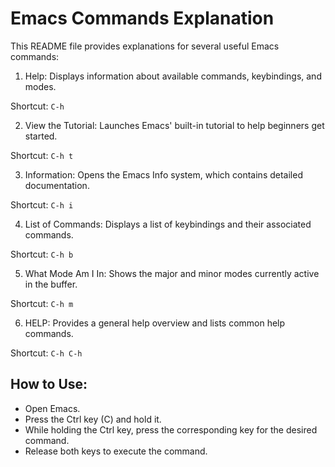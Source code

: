 # Emacs Commands Explanation

This README file provides explanations for several useful Emacs commands:

1. Help: Displays information about available commands, keybindings, and modes.

Shortcut: `C-h`

2. View the Tutorial: Launches Emacs' built-in tutorial to help beginners get started.

Shortcut: `C-h t`

3. Information: Opens the Emacs Info system, which contains detailed documentation.

Shortcut: `C-h i`

4. List of Commands: Displays a list of keybindings and their associated commands.

Shortcut: `C-h b`

5. What Mode Am I In: Shows the major and minor modes currently active in the buffer.

Shortcut: `C-h m`

6. HELP: Provides a general help overview and lists common help commands.

Shortcut: `C-h C-h`

## How to Use:

- Open Emacs.
- Press the Ctrl key (C) and hold it.
- While holding the Ctrl key, press the corresponding key for the desired command.
- Release both keys to execute the command.
